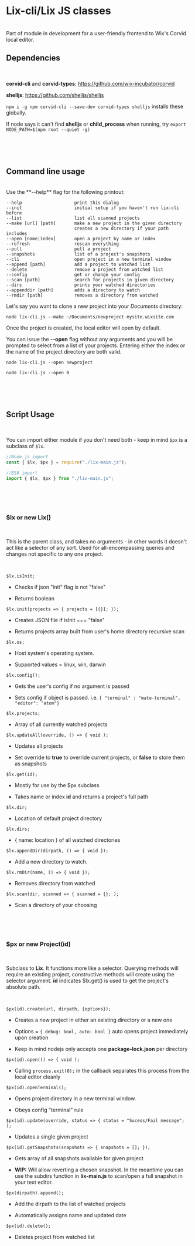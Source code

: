# Lix-cli/Lix JS classes

<br>
Part of module in development for a user-friendly frontend to Wix's Corvid local editor.

## Dependencies

<br>

**corvid-cli** and **corvid-types**: <https://github.com/wix-incubator/corvid>

**shelljs**: <https://github.com/shelljs/shelljs>

`npm i -g npm corvid-cli --save-dev corvid-types shelljs` installs these globally.

If node says it can't find **shelljs** or **child_process** when running, try `export NODE_PATH=$(npm root --quiet -g)`

<br>
<br>
<br>

## Command line usage

<br>
Use the **--help** flag for the following printout:

```shell
--help                    print this dialog
--init                    initial setup if you haven't run lix-cli before
--list                    list all scanned projects
--make [url] [path]       make a new project in the given directory
                          creates a new directory if your path includes
--open [name|index]       open a project by name or index
--refresh                 rescan everything
--pull                    pull a project
--snapshots               list of a project's snapshots
--cli                     open project in a new terminal window
--append [path]           add a project to watched list
--delete                  remove a project from watched list
--config                  get or change your config
--scan [path]             search for projects in given directory
--dirs                    prints your watched directories
--appenddir [path]        adds a directory to watch
--rmdir [path]            removes a directory from watched
```

Let's say you want to clone a new project into your _Documents_ directory:

`node lix-cli.js --make ~/Documents/newproject mysite.wixsite.com`

Once the project is created, the local editor will open by default.

You can issue the **--open** flag without any arguments and you will be prompted to select from a list of your projects. Entering either the index or the name of the project directory are both valid.

`node lix-cli.js --open newproject`

`node lix-cli.js --open 0`

<br>
<br>
<br>

## Script Usage

<br>

You can import either module if you don't need both - keep in mind `$px` is a subclass of `$lx`.

```javascript
//Node.js import
const { $lx, $px } = require("./lix-main.js");

//ES6 import
import { $lx, $px } from "./lix-main.js";
```

<br><br><br>

### \$lx or new Lix()

<br>

This is the parent class, and takes no arguments - in other words it doesn't act like a selector of any sort. Used for all-encompassing queries and changes not specific to any one project.

<br>

`$lx.isInit;`

- Checks if json "init" flag is not "false"

- Returns boolean

`$lx.init(projects => { projects = [{}]; });`

- Creates JSON file if isInit === "false"

- Returns projects array built from user's home directory recursive scan

`$lx.os;`

- Host system's operating system.

- Supported values = linux, win, darwin

`$lx.config();`

- Gets the user's config if no argument is passed

- Sets config if object is passed. i.e. `{ "terminal" : "mate-terminal", "editor": "atom"}`

`$lx.projects;`

- Array of all currently watched projects

`$lx.updateAll(override, () => { void );`

- Updates all projects

- Set override to **true** to override current projects, or **false** to store them as snapshots

`$lx.get(id);`

- Mostly for use by the \$px subclass

- Takes name or index **id** and returns a project's full path

`$lx.dir;`

- Location of default project directory

`$lx.dirs;`

- { name: location } of all watched directories

`$lx.appendDir(dirpath, () => { void });`

- Add a new directory to watch.

`$lx.rmDir(name, () => { void });`

- Removes directory from watched

`$lx.scan(dir, scanned => { scanned = {}; );`

- Scan a directory of your choosing

<br><br><br>

### \$px or new Project(id)

<br>

Subclass to **Lix**. It functions more like a selector. Querying methods will require an existing project, constructive methods will create using the selector argument. **id** indicates \$lx.get() is used to get the project's absolute path.

<br>

`$px(id).create(url, dirpath, {options});`

- Creates a new project in either an existing directory or a new one

- Options = `{ debug: bool, auto: bool }` auto opens project immediately upon creation

- Keep in mind nodejs only accepts one **package-lock.json** per directory

`$px(id).open(() => { void );`

- Calling `process.exit(0);` in the callback separates this process from the local editor cleanly

`$px(id).openTerminal();`

- Opens project directory in a new terminal window.

- Obeys config "terminal" rule

`$px(id).update(override, status => { status = "Sucess/Fail message"; );`

- Updates a single given project

`$px(id).getSnapshots(snapshots => { snapshots = []; });`

- Gets array of all snapshots available for given project

- **WIP:** Will allow reverting a chosen snapshot. In the meantime you can use the subdirs function in **lix-main.js** to scan/open a full snapshot in your text editor.

`$px(dirpath).append();`

- Add the dirpath to the list of watched projects

- Automatically assigns name and updated date

`$px(id).delete();`

- Deletes project from watched list
